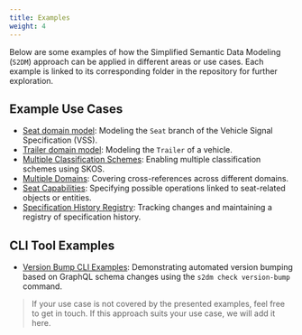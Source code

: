 ```yaml
---
title: Examples
weight: 4
---
```


Below are some examples of how the Simplified Semantic Data Modeling (`S2DM`) approach can be applied in different areas or use cases. Each example is linked to its corresponding folder in the repository for further exploration.

## Example Use Cases

- [Seat domain model](https://github.com/COVESA/s2dm/tree/main/examples/seat-to-vspec): Modeling the `Seat` branch of the Vehicle Signal Specification (VSS).
- [Trailer domain model](https://github.com/COVESA/s2dm/tree/main/examples/trailer): Modeling the `Trailer` of a vehicle.
- [Multiple Classification Schemes](https://github.com/COVESA/s2dm/tree/main/examples/multiple-classification-schemes): Enabling multiple classification schemes using SKOS.
- [Multiple Domains](https://github.com/COVESA/s2dm/tree/main/examples/multiple-domains): Covering cross-references across different domains.
- [Seat Capabilities](https://github.com/COVESA/s2dm/tree/main/examples/seat-capabilities): Specifying possible operations linked to seat-related objects or entities.
- [Specification History Registry](https://github.com/COVESA/s2dm/tree/main/examples/spec-history-registry): Tracking changes and maintaining a registry of specification history.

## CLI Tool Examples

- [Version Bump CLI Examples](version-bump-cli): Demonstrating automated version bumping based on GraphQL schema changes using the `s2dm check version-bump` command.

> If your use case is not covered by the presented examples, feel free to get in touch. If this approach suits your use case, we will add it here.
